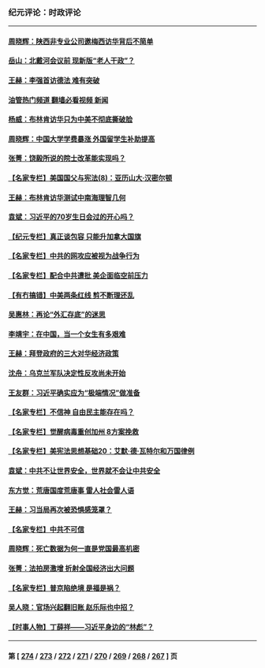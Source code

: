 ### 纪元评论：时政评论
---
#### [周晓辉：陕西非专业公司邀梅西访华背后不简单](../../pages/nsc1025/n14018000.md?06180330) 
#### [岳山：北戴河会议前 现新版“老人干政”？](../../pages/nsc1025/n14017963.md?06180330) 
#### [王赫：李强首访德法 难有突破](../../pages/nsc1025/n14017840.md?06180330) 
#### [油管热门频道 翻墙必看视频 新闻](ok?06180330)
#### [杨威：布林肯访华只为中美不彻底撕破脸](../../pages/nsc1025/n14017702.md?06180330) 
#### [周晓辉：中国大学学费暴涨 外国留学生补助提高](../../pages/nsc1025/n14017565.md?06180330) 
#### [张菁：饶毅所说的院士改革能实现吗？](../../pages/nsc1025/n14016927.md?06180330) 
#### [【名家专栏】美国国父与宪法(8)：亚历山大‧汉密尔顿](../../pages/nsc1025/n14013727.md?06180330) 
#### [王赫：布林肯访华测试中南海理智几何](../../pages/nsc1025/n14017221.md?06180330) 
#### [袁斌：习近平的70岁生日会过的开心吗？](../../pages/nsc1025/n14017243.md?06180330) 
#### [【纪元专栏】真正谈包容 只能升加拿大国旗](../../pages/nsc1025/n14016960.md?06180330) 
#### [【名家专栏】中共的网攻应被视为战争行为](../../pages/nsc1025/n14016740.md?06180330) 
#### [【名家专栏】配合中共遭批 美企面临空前压力](../../pages/nsc1025/n14016707.md?06180330) 
#### [【有冇搞错】中美两条红线 剪不断理还乱](../../pages/nsc1025/n14016637.md?06180330) 
#### [吴惠林：再论“外汇存底”的迷思](../../pages/nsc1025/n14016684.md?06180330) 
#### [李靖宇：在中国，当一个女生有多艰难](../../pages/nsc1025/n14016672.md?06180330) 
#### [王赫：拜登政府的三大对华经济政策](../../pages/nsc1025/n14016451.md?06180330) 
#### [沈舟：乌克兰军队决定性反攻尚未开始](../../pages/nsc1025/n14016323.md?06180330) 
#### [王友群：习近平确实应为“极端情况”做准备](../../pages/nsc1025/n14016235.md?06180330) 
#### [【名家专栏】不信神 自由民主能存在吗？](../../pages/nsc1025/n14014131.md?06180330) 
#### [【名家专栏】觉醒病毒重创加州 8方案挽救](../../pages/nsc1025/n14016042.md?06180330) 
#### [【名家专栏】美宪法思想基础20：艾默‧德‧瓦特尔和万国律例](../../pages/nsc1025/n14015312.md?06180330) 
#### [袁斌：中共不让世界安全，世界就不会让中共安全](../../pages/nsc1025/n14015801.md?06180330) 
#### [东方觉：荒唐国度荒唐事 雷人社会雷人语](../../pages/nsc1025/n14015668.md?06180330) 
#### [王赫：习当局再次被恐惧感笼罩？](../../pages/nsc1025/n14015509.md?06180330) 
#### [【名家专栏】中共不可信](../../pages/nsc1025/n14015311.md?06180330) 
#### [周晓辉：死亡数据为何一直是党国最高机密](../../pages/nsc1025/n14015426.md?06180330) 
#### [张菁：法拍房激增 折射全国经济出大问题](../../pages/nsc1025/n14015392.md?06180330) 
#### [【名家专栏】普京陷绝境 是福是祸？](../../pages/nsc1025/n14015313.md?06180330) 
#### [吴人晓：官场兴起翻旧账 赵乐际也中招？](../../pages/nsc1025/n14015150.md?06180330) 
#### [【时事人物】丁薛祥——习近平身边的“林彪”？](../../pages/nsc1025/n14014814.md?06180330) 

---
#### 第 [ [274](./274.md?06180330) / [273](./273.md?06180330) / [272](./272.md?06180330) / [271](./271.md?06180330) / [270](./270.md?06180330) / [269](./269.md?06180330) / [268](./268.md?06180330) / [267](./267.md?06180330) ] 页
